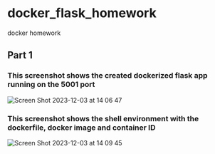 # docker_flask_homework
docker homework

## Part 1
### This screenshot shows the created dockerized flask app running on the 5001 port
![Screen Shot 2023-12-03 at 14 06 47](https://github.com/chebbin/docker_flask_homework/assets/141374142/6736bfcb-d744-45fa-912e-bbfb800d5960)

### This screenshot shows the shell environment with the dockerfile, docker image and container ID
![Screen Shot 2023-12-03 at 14 09 45](https://github.com/chebbin/docker_flask_homework/assets/141374142/b2db85f6-0979-4cfd-b07b-ab8d0b81dcda)
